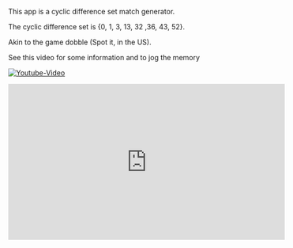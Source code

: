 This app is a cyclic difference set match generator.

The cyclic difference set is {0, 1, 3, 13, 32 ,36, 43, 52}.

Akin to the game dobble (Spot it, in the US).

See this video for some information and to jog the memory

[![Youtube-Video](https://img.youtube.com/vi/VTDKqW_GLkw/0.jpg)](https://youtu.be/VTDKqW_GLkw?t=891)

<iframe width="560" height="315" src="https://www.youtube-nocookie.com/embed/VTDKqW_GLkw?start=892" title="YouTube video player" frameborder="0" allow="accelerometer; clipboard-write; encrypted-media; gyroscope; picture-in-picture" allowfullscreen></iframe>